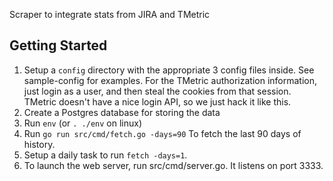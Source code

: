 Scraper to integrate stats from JIRA and TMetric

## Getting Started
1. Setup a `config` directory with the appropriate 3 config files inside. See sample-config for examples.
	For the TMetric authorization information, just login as a user, and then steal the cookies from that session. TMetric
	doesn't have a nice login API, so we just hack it like this.
2. Create a Postgres database for storing the data
3. Run `env` (or `. ./env` on linux)
4. Run `go run src/cmd/fetch.go -days=90` To fetch the last 90 days of history.
5. Setup a daily task to run `fetch -days=1`.
6. To launch the web server, run src/cmd/server.go. It listens on port 3333.
